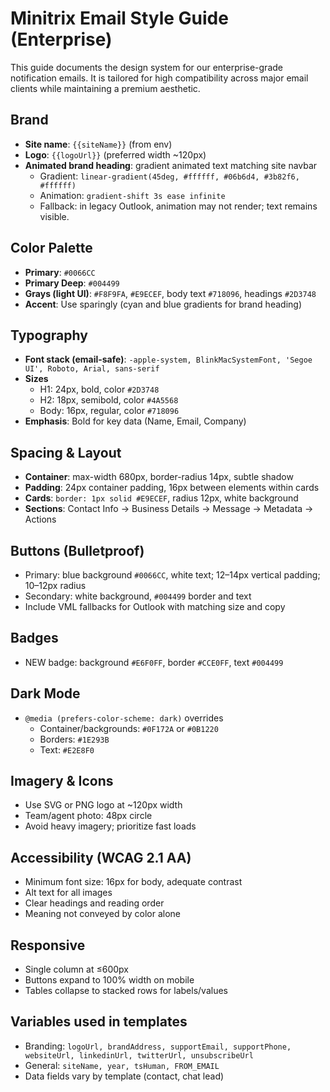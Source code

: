 # Minitrix Email Style Guide (Enterprise)

This guide documents the design system for our enterprise-grade notification emails. It is tailored for high compatibility across major email clients while maintaining a premium aesthetic.

## Brand
- **Site name**: `{{siteName}}` (from env)
- **Logo**: `{{logoUrl}}` (preferred width ~120px)
- **Animated brand heading**: gradient animated text matching site navbar
  - Gradient: `linear-gradient(45deg, #ffffff, #06b6d4, #3b82f6, #ffffff)`
  - Animation: `gradient-shift 3s ease infinite`
  - Fallback: in legacy Outlook, animation may not render; text remains visible.

## Color Palette
- **Primary**: `#0066CC`
- **Primary Deep**: `#004499`
- **Grays (light UI)**: `#F8F9FA`, `#E9ECEF`, body text `#718096`, headings `#2D3748`
- **Accent**: Use sparingly (cyan and blue gradients for brand heading)

## Typography
- **Font stack (email-safe)**: `-apple-system, BlinkMacSystemFont, 'Segoe UI', Roboto, Arial, sans-serif`
- **Sizes**
  - H1: 24px, bold, color `#2D3748`
  - H2: 18px, semibold, color `#4A5568`
  - Body: 16px, regular, color `#718096`
- **Emphasis**: Bold for key data (Name, Email, Company)

## Spacing & Layout
- **Container**: max-width 680px, border-radius 14px, subtle shadow
- **Padding**: 24px container padding, 16px between elements within cards
- **Cards**: `border: 1px solid #E9ECEF`, radius 12px, white background
- **Sections**: Contact Info → Business Details → Message → Metadata → Actions

## Buttons (Bulletproof)
- Primary: blue background `#0066CC`, white text; 12–14px vertical padding; 10–12px radius
- Secondary: white background, `#004499` border and text
- Include VML fallbacks for Outlook with matching size and copy

## Badges
- NEW badge: background `#E6F0FF`, border `#CCE0FF`, text `#004499`

## Dark Mode
- `@media (prefers-color-scheme: dark)` overrides
  - Container/backgrounds: `#0F172A` or `#0B1220`
  - Borders: `#1E293B`
  - Text: `#E2E8F0`

## Imagery & Icons
- Use SVG or PNG logo at ~120px width
- Team/agent photo: 48px circle
- Avoid heavy imagery; prioritize fast loads

## Accessibility (WCAG 2.1 AA)
- Minimum font size: 16px for body, adequate contrast
- Alt text for all images
- Clear headings and reading order
- Meaning not conveyed by color alone

## Responsive
- Single column at ≤600px
- Buttons expand to 100% width on mobile
- Tables collapse to stacked rows for labels/values

## Variables used in templates
- Branding: `logoUrl, brandAddress, supportEmail, supportPhone, websiteUrl, linkedinUrl, twitterUrl, unsubscribeUrl`
- General: `siteName, year, tsHuman, FROM_EMAIL`
- Data fields vary by template (contact, chat lead)
